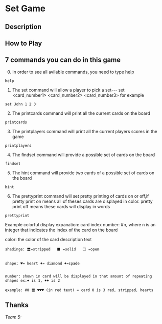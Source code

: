 


**Set Game**
========





**Description**
-------------


**How to Play**
---------------------



**7 commands you can do in this game**
-----------------------------------------------------
0. In order to see all avilable commands, you  need to type help

`help`

1. The set command will allow a player to pick a set--- set <player> <card_number1> <card_number2> <card_number3>
for example

`set John 1 2 3`

2. The printcards command will print all the current cards on the board

`printcards`

3. The printplayers command will print all the current players scores in the game

`printplayers`

4. The findset command will provide a possible set of cards on the board

`findset`

5. The hint command will provide two cards of a possible set of cards on the board

`hint`

6. The prettyprint command will set pretty printing of cards on or off,if pretty print on means all of theses cards are displayed in color. pretty print off means these cards will display in words

`prettyprint`
   
 Example colorful display expanation:
    card index number: #n, where n is an integer that indicates the index of the card on the board
    

color: the color of the card description text
   
   
    shadinge: 〓=stripped   ⬛ =solid   ⬜ =open
    
    
    shape: ♥= heart ♦= diamond ♠=spade
   
   
    number: shown in card will be displayed in that amount of repeating shapes ex:♠ is 1, ♠♠ is 2

    example: #0 〓 ♥♥♥ (in red text) = card 0 is 3 red, stripped, hearts

**Thanks**
---------------------------
*Team 5:*




